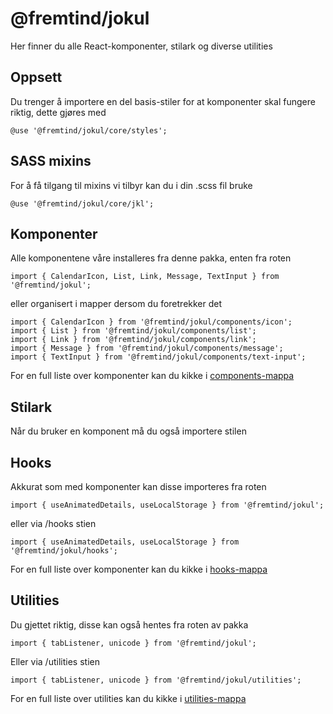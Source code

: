 # @fremtind/jokul

Her finner du alle React-komponenter, stilark og diverse utilities

## Oppsett

Du trenger å importere en del basis-stiler for at komponenter skal fungere riktig,
dette gjøres med

```
@use '@fremtind/jokul/core/styles';
```

## SASS mixins

For å få tilgang til mixins vi tilbyr kan du i din .scss fil bruke

```
@use '@fremtind/jokul/core/jkl';
```

## Komponenter

Alle komponentene våre installeres fra denne pakka, enten fra roten

```
import { CalendarIcon, List, Link, Message, TextInput } from '@fremtind/jokul';
```

eller organisert i mapper dersom du foretrekker det

```
import { CalendarIcon } from '@fremtind/jokul/components/icon';
import { List } from '@fremtind/jokul/components/list';
import { Link } from '@fremtind/jokul/components/link';
import { Message } from '@fremtind/jokul/components/message';
import { TextInput } from '@fremtind/jokul/components/text-input';
```

For en full liste over komponenter kan du kikke i [components-mappa](src/components/)

## Stilark

Når du bruker en komponent må du også importere stilen

## Hooks

Akkurat som med komponenter kan disse importeres fra roten

```
import { useAnimatedDetails, useLocalStorage } from '@fremtind/jokul';
```

eller via /hooks stien

```
import { useAnimatedDetails, useLocalStorage } from '@fremtind/jokul/hooks';
```

For en full liste over komponenter kan du kikke i [hooks-mappa](src/hooks/)

## Utilities

Du gjettet riktig, disse kan også hentes fra roten av pakka

```
import { tabListener, unicode } from '@fremtind/jokul';
```

Eller via /utilities stien

```
import { tabListener, unicode } from '@fremtind/jokul/utilities';
```

For en full liste over utilities kan du kikke i [utilities-mappa](src/utilities/)
